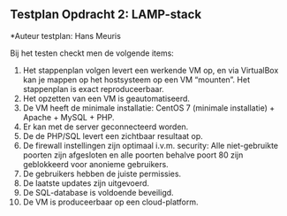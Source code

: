 
## Testplan Opdracht 2: LAMP-stack

*Auteur testplan: Hans Meuris

Bij het testen checkt men de volgende items:
1. Het stappenplan volgen levert een werkende VM op, en via VirtualBox kan je mappen op het hostsysteem op een VM “mounten”. 
Het stappenplan is exact reproduceerbaar.
2. Het opzetten van een VM is geautomatiseerd.
3. De VM heeft de minimale installatie: CentOS 7 (minimale installatie) + Apache + MySQL + PHP.
4. Er kan met de server geconnecteerd worden.
5. De de PHP/SQL levert een zichtbaar resultaat op.
6. De firewall instellingen zijn optimaal i.v.m. security: Alle niet-gebruikte poorten zijn afgesloten en alle poorten behalve poort 80 zijn geblokkeerd voor anonieme gebruikers.
7. De gebruikers hebben de juiste permissies.
8. De laatste updates zijn uitgevoerd.
9. De SQL-database is voldoende beveiligd.
10. De VM is produceerbaar op een cloud-platform.
